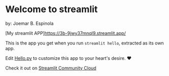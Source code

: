 # Welcome to streamlit

by: Joemar B. Espinola 

[My streamlit APP]https://3b-9jwy37mnql9.streamlit.app/

This is the app you get when you run `streamlit hello`, extracted as its own app.

Edit [Hello.py](./Hello.py) to customize this app to your heart's desire. ❤️

Check it out on [Streamlit Community Cloud](https://st-hello-app.streamlit.app/)
